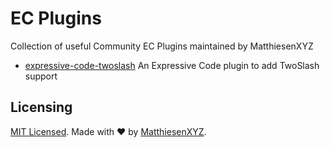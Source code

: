 # EC Plugins

Collection of useful Community EC Plugins maintained by MatthiesenXYZ

- [expressive-code-twoslash](./packages/twoslash/) An Expressive Code plugin to add TwoSlash support

## Licensing

[MIT Licensed](./LICENSE). Made with ❤️ by [MatthiesenXYZ](https://github.com/MatthiesenXYZ).

